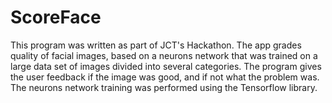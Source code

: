 # ScoreFace

This program was written as part of JCT's Hackathon.
The app grades quality of facial images,
based on a neurons network that was trained on a large data set of images divided into several categories.
The program gives the user feedback if the image was good, and if not what the problem was.
The neurons network training was performed using the Tensorflow library.
